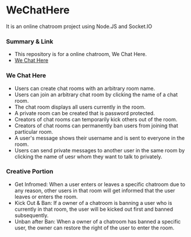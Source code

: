 # WeChatHere
It is an online chatroom project using Node.JS and Socket.IO

### Summary & Link ###

* This repository is for a online chatroom, We Chat Here.
* [We Chat Here](http://ec2-18-220-102-185.us-east-2.compute.amazonaws.com:3456/client.html)

### We Chat Here ###

* Users can create chat rooms with an arbitrary room name.
* Users can join an arbitrary chat room by clicking the name of a chat room.
* The chat room displays all users currently in the room.
* A private room can be created that is password protected.
* Creators of chat rooms can temporarily kick others out of the room.
* Creators of chat rooms can permanently ban users from joining that particular room.
* A user's message shows their username and is sent to everyone in the room.
* Users can send private messages to another user in the same room by clicking the name of uesr whom they want to talk to privately.

### Creative Portion ###

* Get Infromed: When a user enters or leaves a specific chatroom due to any reason, other users in that room will get informed that the user leaves or enters the room.
* Kick Out & Ban: If a owner of a chatroom is banning a user who is currently in that room, the user will be kicked out first and banned subsequently.
* Unban after Ban: When a owner of a chatroom has banned a specific user, the owner can restore the right of the user to enter the room.